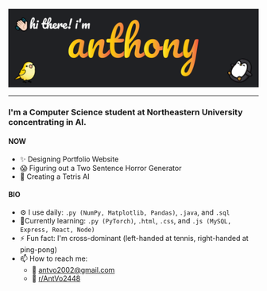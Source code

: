 ![](images/GithubBanner.png)

<!-- ### Hi there 👋 -->
---
### I'm a Computer Science student at Northeastern University concentrating in AI.

#### NOW

- ✨ Designing Portfolio Website
- 😱 Figuring out a Two Sentence Horror Generator
- 🚧 Creating a Tetris AI

#### BIO

- ⚙️ I use daily: `.py (NumPy, Matplotlib, Pandas)`, `.java`, and `.sql`
- 🧠Currently learning: `.py (PyTorch)`, `.html`, `.css`, and `.js (MySQL, Express, React, Node)`
- ⚡️ Fun fact: I'm cross-dominant (left-handed at tennis, right-handed at ping-pong)
- 📫 How to reach me: 
  - 📧 <antvo2002@gmail.com>
  - 🤖 [r/AntVo2448](https://www.reddit.com/user/AntVo2448/)

<!--
**AntVo2448/AntVo2448** is a ✨ _special_ ✨ repository because its `README.md` (this file) appears on your GitHub profile.

Here are some ideas to get you started:

- 🔭 I’m currently working on ...
- 🌱 I’m currently learning ...
- 👯 I’m looking to collaborate on ...
- 🤔 I’m looking for help with ...
- 💬 Ask me about ...
- 📫 How to reach me: ...
- 😄 Pronouns: ...
- ⚡ Fun fact: ...
-->
